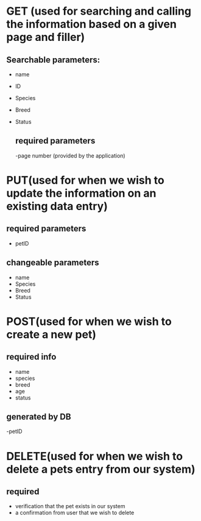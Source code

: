 # GET (used for searching and calling the information based on a given page and filler)
## Searchable parameters:
- name
- ID
- Species
- Breed
- Status

  ## required parameters
  -page number (provided by the application)


# PUT(used for when we wish to update the information on an existing data entry)
## required parameters 
- petID
## changeable parameters
- name
- Species
- Breed
- Status


# POST(used for when we wish to create a new pet)
## required info
- name
- species
- breed
- age
- status
## generated by DB
-petID


# DELETE(used for when we wish to delete a pets entry from our system)
## required
- verification that the pet exists in our system
- a confirmation from user that we wish to delete
